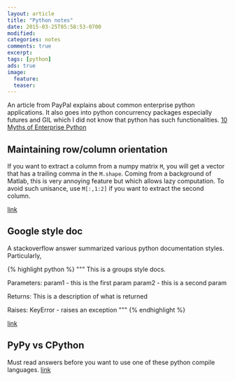 ```yaml
---
layout: article
title: "Python notes"
date: 2015-03-25T05:58:53-0700
modified:
categories: notes
comments: true
excerpt:
tags: [python]
ads: true
image:
  feature:
  teaser:
---
```


An article from PayPal explains about common enterprise python applications. It
also goes into python concurrency packages especially futures and GIL which I
did not know that python has such functionalities.
[10 Myths of Enterprise Python](https://www.paypal-engineering.com/2014/12/10/10-myths-of-enterprise-python/)

## Maintaining row/column orientation

If you want to extract a column from a numpy matrix `M`, you will get a vector
that has a trailing comma in the `M.shape`. Coming from a background of Matlab,
this is very annoying feature but which allows lazy computation. To avoid such
unisance, use `M[:,1:2]` if you want to extract the second column.

[link](http://stackoverflow.com/questions/15165170/how-do-i-maintain-row-column-orientation-of-vectors-in-numpy)

## Google style doc

A stackoverflow answer summarized various python documentation styles. Particularly,

{% highlight python %}
"""
This is a groups style docs.

Parameters:
    param1 - this is the first param
    param2 - this is a second param

Returns:
    This is a description of what is returned

Raises:
    KeyError - raises an exception
"""
{% endhighlight %}

[link](http://stackoverflow.com/questions/3898572/what-is-the-standard-python-docstring-format)

## PyPy vs CPython

Must read answers before you want to use one of these python compile languages.
[link](http://stackoverflow.com/questions/18946662/why-shouldnt-i-use-pypy-over-cpython-if-pypy-is-6-3-times-faster)
